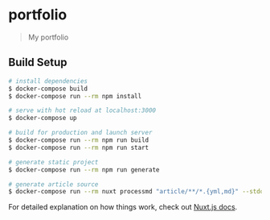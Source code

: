 # portfolio

> My portfolio

## Build Setup

```bash
# install dependencies
$ docker-compose build
$ docker-compose run --rm npm install

# serve with hot reload at localhost:3000
$ docker-compose up

# build for production and launch server
$ docker-compose run --rm npm run build
$ docker-compose run --rm npm run start

# generate static project
$ docker-compose run --rm npm run generate

# generate article source
$ docker-compose run --rm nuxt processmd "article/**/*.{yml,md}" --stdout --outputDir article/json > article/summary.json
```

For detailed explanation on how things work, check out [Nuxt.js docs](https://nuxtjs.org).
